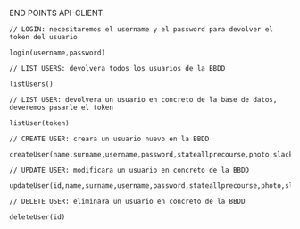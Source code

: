 END POINTS API-CLIENT
    
    // LOGIN: necesitaremos el username y el password para devolver el token del usuario

    login(username,password)

    // LIST USERS: devolvera todos los usuarios de la BBDD

    listUsers()

    // LIST USER: devolvera un usuario en concreto de la base de datos, deveremos pasarle el token

    listUser(token)

    // CREATE USER: creara un usuario nuevo en la BBDD

    createUser(name,surname,username,password,stateallprecourse,photo,slackUser,units)

    // UPDATE USER: modificara un usuario en concreto de la BBDD

    updateUser(id,name,surname,username,password,stateallprecourse,photo,slackUser,units)

    // DELETE USER: eliminara un usuario en concreto de la BBDD
    
    deleteUser(id)